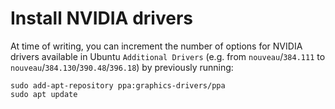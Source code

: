 # Install NVIDIA drivers

At time of writing, you can increment the number of options for NVIDIA drivers available in Ubuntu `Additional Drivers` (e.g. from `nouveau`/`384.111` to `nouveau`/`384.130`/`390.48`/`396.18`) by previously running:
```
sudo add-apt-repository ppa:graphics-drivers/ppa
sudo apt update
```
